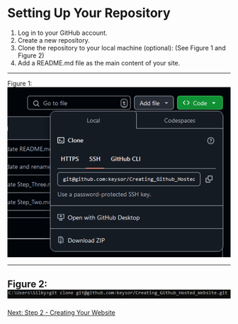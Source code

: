 # Setting Up Your Repository
1. Log in to your GitHub account.
2. Create a new repository.
3. Clone the repository to your local machine (optional): (See Figure 1 and Figure 2)
4. Add a README.md file as the main content of your site.
---
Figure 1: ![Git_Link](https://github.com/keysor/Creating_Github_Hosted_Website/blob/main/git_link.png)

---
Figure 2:
![Git_Clone](https://github.com/keysor/Creating_Github_Hosted_Website/blob/main/git_cmd.png)
---
[Next: Step 2 - Creating Your Website](Step_Two.md)
